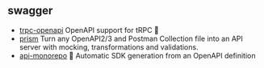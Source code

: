## swagger

- [trpc-openapi](https://github.com/jlalmes/trpc-openapi) OpenAPI support for tRPC 🧩
- [prism](https://github.com/stoplightio/prism) Turn any OpenAPI2/3 and Postman Collection file into an API server with mocking, transformations and validations.
- [api-monorepo](https://github.com/readmeio/api) 🚀 Automatic SDK generation from an OpenAPI definition
